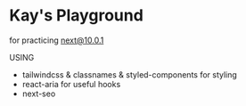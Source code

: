 # Kay's Playground

for practicing next@10.0.1

USING

- tailwindcss & classnames & styled-components for styling
- react-aria for useful hooks
- next-seo
